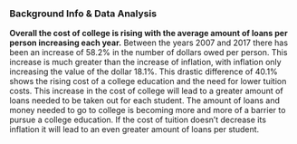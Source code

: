 ### Background Info & Data Analysis

**Overall the cost of college is rising with the average amount of loans per person increasing each year.** Between the years 2007 and 2017 there has been an increase of 58.2% in the number of dollars owed per person. This increase is much greater than the increase of inflation, with inflation only increasing the value of the dollar 18.1%. This drastic difference of 40.1% shows the rising cost of a college education and the need for lower tuition costs. This increase in the cost of college will lead to a greater amount of loans needed to be taken out for each student. The amount of loans and money needed to go to college is becoming more and more of a barrier to pursue a college education. If the cost of tuition doesn’t decrease its inflation it will lead to an even greater amount of loans per student.
